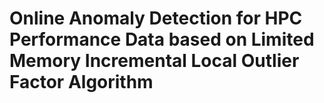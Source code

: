 # Online Anomaly Detection for HPC Performance Data based on Limited Memory Incremental Local Outlier Factor Algorithm

